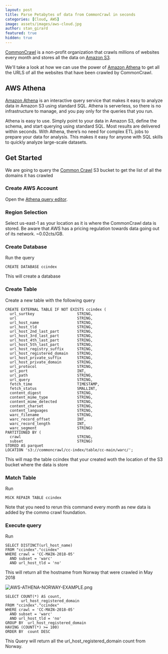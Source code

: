 ```yaml
---
layout: post
title: Parse Petabytes of data from CommonCrawl in seconds
categories: [Cloud, AWS]
image: assets/images/aws-cloud.jpg
author: stan_girard
featured: true
hidden: true
---
```


[CommonCrawl](https://commoncrawl.org/) is a non-profit organization that crawls millions of websites every month and stores all the data on [Amazon S3](https://aws.amazon.com/s3/). 

We'll take a look at how we can use the power of [Amazon Athena](https://aws.amazon.com/athena/) to get all the URLS of all the websites that have been crawled by CommonCrawl.


## AWS Athena 

[Amazon Athena](https://aws.amazon.com/athena/) is an interactive query service that makes it easy to analyze data in Amazon S3 using standard SQL. Athena is serverless, so there is no infrastructure to manage, and you pay only for the queries that you run.

Athena is easy to use. Simply point to your data in Amazon S3, define the schema, and start querying using standard SQL. Most results are delivered within seconds. With Athena, there’s no need for complex ETL jobs to prepare your data for analysis. This makes it easy for anyone with SQL skills to quickly analyze large-scale datasets.


## Get Started

We are going to query the [Common Crawl](https://commoncrawl.org/) S3 bucket to get the list of all the domains it has crawled

### Create AWS Account
 Open the [Athena query editor](https://console.aws.amazon.com/athena/home?region=us-east-1#query).

### Region Selection
 Select us-east-1 as your location as it is where the CommonCrawl data is stored. Be aware that AWS has a pricing regulation towards data going out of its network. ~0.02cts/GB.

### Create Database
Run the query 
```MYSQL
CREATE DATABASE ccindex
```
This will create a database

### Create Table
Create a new table with the following query 
```MYSQL
CREATE EXTERNAL TABLE IF NOT EXISTS ccindex (
  url_surtkey                   STRING,
  url                           STRING,
  url_host_name                 STRING,
  url_host_tld                  STRING,
  url_host_2nd_last_part        STRING,
  url_host_3rd_last_part        STRING,
  url_host_4th_last_part        STRING,
  url_host_5th_last_part        STRING,
  url_host_registry_suffix      STRING,
  url_host_registered_domain    STRING,
  url_host_private_suffix       STRING,
  url_host_private_domain       STRING,
  url_protocol                  STRING,
  url_port                      INT,
  url_path                      STRING,
  url_query                     STRING,
  fetch_time                    TIMESTAMP,
  fetch_status                  SMALLINT,
  content_digest                STRING,
  content_mime_type             STRING,
  content_mime_detected         STRING,
  content_charset               STRING,
  content_languages             STRING,
  warc_filename                 STRING,
  warc_record_offset            INT,
  warc_record_length            INT,
  warc_segment                  STRING)
PARTITIONED BY (
  crawl                         STRING,
  subset                        STRING)
STORED AS parquet
LOCATION 's3://commoncrawl/cc-index/table/cc-main/warc/';
```

This will map the table ccindex that your created woth the location of the S3 bucket where the data is store

### Match Table
Run 
```MYSQL 
MSCK REPAIR TABLE ccindex
```

Note that you need to rerun this command every month as new data is added by the commo crawl foundation.

### Execute query
Run
```MYSQL
SELECT DISTINCT(url_host_name)
FROM "ccindex"."ccindex"
WHERE crawl = 'CC-MAIN-2018-05'
  AND subset = 'warc'
  AND url_host_tld = 'no'
```

This will return all the hostname from Norway that were crawled in May 2018

![AWS-ATHENA-NORWAY-EXAMPLE.png]({{site.baseurl}}/img/AWS-ATHENA-NORWAY-EXAMPLE.png)


```MYSQL
SELECT COUNT(*) AS count,
       url_host_registered_domain
FROM "ccindex"."ccindex"
WHERE crawl = 'CC-MAIN-2018-05'
  AND subset = 'warc'
  AND url_host_tld = 'no'
GROUP BY  url_host_registered_domain
HAVING (COUNT(*) >= 100)
ORDER BY  count DESC
```
This Query will return all the url_host_registered_domain count from Norway.
